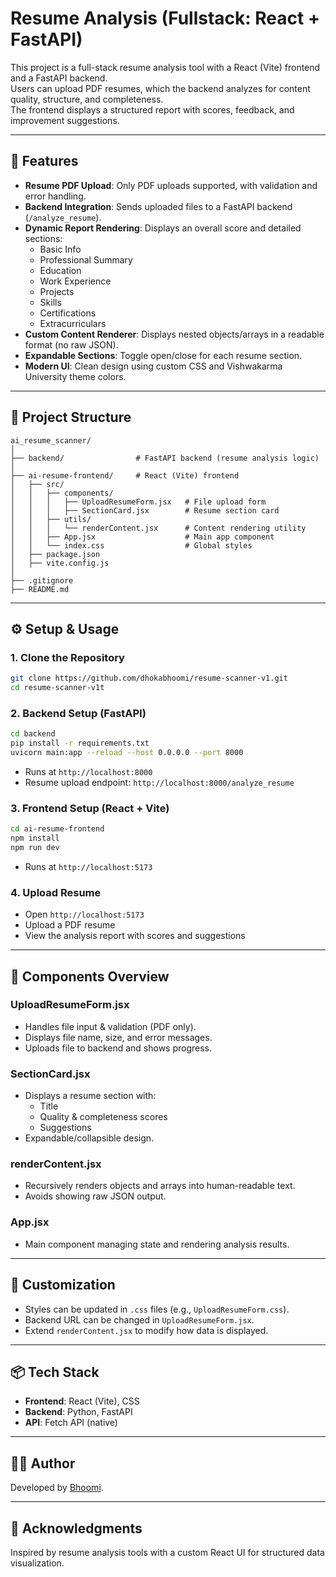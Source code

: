 # Resume Analysis (Fullstack: React + FastAPI)

This project is a full-stack resume analysis tool with a React (Vite) frontend and a FastAPI backend.  
Users can upload PDF resumes, which the backend analyzes for content quality, structure, and completeness.  
The frontend displays a structured report with scores, feedback, and improvement suggestions.

---

## 🚀 Features

- **Resume PDF Upload**: Only PDF uploads supported, with validation and error handling.
- **Backend Integration**: Sends uploaded files to a FastAPI backend (`/analyze_resume`).
- **Dynamic Report Rendering**: Displays an overall score and detailed sections:
  - Basic Info
  - Professional Summary
  - Education
  - Work Experience
  - Projects
  - Skills
  - Certifications
  - Extracurriculars
- **Custom Content Renderer**: Displays nested objects/arrays in a readable format (no raw JSON).
- **Expandable Sections**: Toggle open/close for each resume section.
- **Modern UI**: Clean design using custom CSS and Vishwakarma University theme colors.

---

## 📂 Project Structure

```
ai_resume_scanner/
│
├── backend/                # FastAPI backend (resume analysis logic)
│
├── ai-resume-frontend/     # React (Vite) frontend
│   ├── src/
│   │   ├── components/
│   │   │   ├── UploadResumeForm.jsx   # File upload form
│   │   │   ├── SectionCard.jsx        # Resume section card
│   │   ├── utils/
│   │   │   └── renderContent.jsx      # Content rendering utility
│   │   ├── App.jsx                    # Main app component
│   │   └── index.css                  # Global styles
│   ├── package.json
│   ├── vite.config.js
│
├── .gitignore
├── README.md
```

---

## ⚙️ Setup & Usage

### 1. Clone the Repository

```bash
git clone https://github.com/dhokabhoomi/resume-scanner-v1.git
cd resume-scanner-v1t
```

### 2. Backend Setup (FastAPI)

```bash
cd backend
pip install -r requirements.txt
uvicorn main:app --reload --host 0.0.0.0 --port 8000
```

- Runs at `http://localhost:8000`
- Resume upload endpoint: `http://localhost:8000/analyze_resume`

### 3. Frontend Setup (React + Vite)

```bash
cd ai-resume-frontend
npm install
npm run dev
```

- Runs at `http://localhost:5173`

### 4. Upload Resume

- Open `http://localhost:5173`
- Upload a PDF resume
- View the analysis report with scores and suggestions

---

## 🧩 Components Overview

### UploadResumeForm.jsx

- Handles file input & validation (PDF only).
- Displays file name, size, and error messages.
- Uploads file to backend and shows progress.

### SectionCard.jsx

- Displays a resume section with:
  - Title
  - Quality & completeness scores
  - Suggestions
- Expandable/collapsible design.

### renderContent.jsx

- Recursively renders objects and arrays into human-readable text.
- Avoids showing raw JSON output.

### App.jsx

- Main component managing state and rendering analysis results.

---

## 🎨 Customization

- Styles can be updated in `.css` files (e.g., `UploadResumeForm.css`).
- Backend URL can be changed in `UploadResumeForm.jsx`.
- Extend `renderContent.jsx` to modify how data is displayed.

---

## 📦 Tech Stack

- **Frontend**: React (Vite), CSS
- **Backend**: Python, FastAPI
- **API**: Fetch API (native)

---

## 👩‍💻 Author

Developed by [Bhoomi](https://github.com/dhokabhoomi).

---

## 🙏 Acknowledgments

Inspired by resume analysis tools with a custom React UI for structured data visualization.
